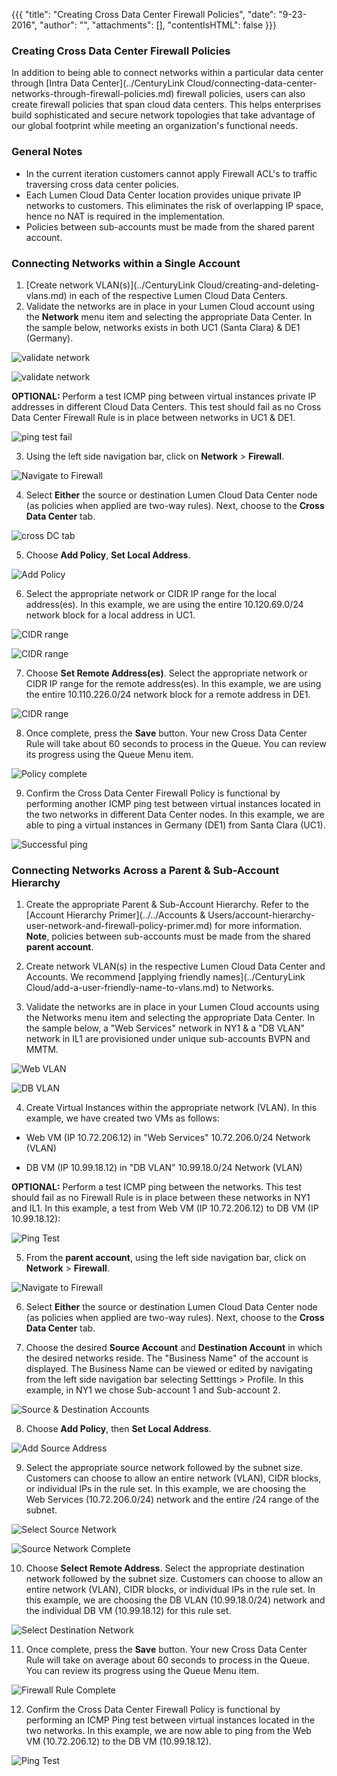 {{{
  "title": "Creating Cross Data Center Firewall Policies",
  "date": "9-23-2016",
  "author": "",
  "attachments": [],
  "contentIsHTML": false
}}}

### Creating Cross Data Center Firewall Policies

In addition to being able to connect networks within a particular data center through [Intra Data Center](../CenturyLink Cloud/connecting-data-center-networks-through-firewall-policies.md) firewall policies, users can also create firewall policies that span cloud data centers. This helps enterprises build sophisticated and secure network topologies that take advantage of our global footprint while meeting an organization's functional needs.

### General Notes

 * In the current iteration customers cannot apply Firewall ACL's to traffic traversing cross data center policies.
 * Each Lumen Cloud Data Center location provides unique private IP networks to customers. This eliminates the risk of overlapping IP space, hence no NAT is required in the implementation.
 * Policies between sub-accounts must be made from the shared parent account.

### Connecting Networks within a Single Account

1. [Create network VLAN(s)](../CenturyLink Cloud/creating-and-deleting-vlans.md) in each of the respective Lumen Cloud Data Centers.
2. Validate the networks are in place in your Lumen Cloud account using the **Network** menu item and selecting the appropriate Data Center. In the sample below, networks exists in both UC1 (Santa Clara) & DE1 (Germany).

  ![validate network](../../images/creating-cross-data-center-firewall-policies-02.png)

  ![validate network](../../images/creating-cross-data-center-firewall-policies-01.png)

**OPTIONAL:** Perform a test ICMP ping between virtual instances private IP addresses in different Cloud Data Centers. This test should fail as no Cross Data Center Firewall Rule is in place between networks in UC1 & DE1.

  ![ping test fail](../../images/creating-cross-data-center-firewall-policies-03.png)

3. Using the left side navigation bar, click on **Network** > **Firewall**.

  ![Navigate to Firewall](../../images/firewall.png)

4. Select **Either** the source or destination Lumen Cloud Data Center node (as policies when applied are two-way rules). Next, choose to the **Cross Data Center** tab.

  ![cross DC tab](../../images/creating-cross-data-center-firewall-policies-04.png)

5. Choose **Add Policy**, **Set Local Address**.

  ![Add Policy](../../images/creating-cross-data-center-firewall-policies-05.png)

6. Select the appropriate network or CIDR IP range for the local address(es). In this example, we are using the entire 10.120.69.0/24 network block for a local address in UC1.

  ![CIDR range](../../images/creating-cross-data-center-firewall-policies-06.png)

  ![CIDR range](../../images/creating-cross-data-center-firewall-policies-07.png)

7. Choose **Set Remote Address(es)**. Select the appropriate network or CIDR IP range for the remote address(es). In this example, we are using the entire 10.110.226.0/24 network block for a remote address in DE1.

  ![CIDR range](../../images/creating-cross-data-center-firewall-policies-08.png)

8. Once complete, press the **Save** button. Your new Cross Data Center Rule will take about 60 seconds to process in the Queue. You can review its progress using the Queue Menu item.

  ![Policy complete](../../images/creating-cross-data-center-firewall-policies-09.png)

9. Confirm the Cross Data Center Firewall Policy is functional by performing another ICMP ping test between virtual instances located in the two networks in different Data Center nodes. In this example, we are able to ping a virtual instances in Germany (DE1) from Santa Clara (UC1).

  ![Successful ping](../../images/creating-cross-data-center-firewall-policies-10.png)

### Connecting Networks Across a Parent & Sub-Account Hierarchy

1. Create the appropriate Parent & Sub-Account Hierarchy. Refer to the [Account Hierarchy Primer](../../Accounts & Users/account-hierarchy-user-network-and-firewall-policy-primer.md) for more information. **Note**, policies between sub-accounts must be made from the shared **parent account**.

2. Create network VLAN(s) in the respective Lumen Cloud Data Center and Accounts.  We recommend [applying friendly names](../CenturyLink Cloud/add-a-user-friendly-name-to-vlans.md) to Networks.

3. Validate the networks are in place in your Lumen Cloud accounts using the Networks menu item and selecting the appropriate Data Center.  In the sample below, a "Web Services" network in NY1 & a "DB VLAN" network in IL1 are provisioned under unique sub-accounts BVPN and MMTM.  

  ![Web VLAN](../../images/creating-cross-data-center-firewall-policies-11.PNG)

  ![DB VLAN](../../images/creating-cross-data-center-firewall-policies-12.PNG)

4. Create Virtual Instances within the appropriate network (VLAN). In this example, we have created two VMs as follows:

  * Web VM (IP 10.72.206.12) in "Web Services" 10.72.206.0/24 Network (VLAN)

  * DB VM (IP 10.99.18.12) in "DB VLAN" 10.99.18.0/24 Network (VLAN)


  **OPTIONAL:** Perform a test ICMP ping between the networks.  This test should fail as no Firewall Rule is in place between these networks in NY1 and IL1. In this example, a test from Web VM (IP 10.72.206.12) to DB VM (IP 10.99.18.12):

![Ping Test](../../images/creating-cross-data-center-firewall-policies-pingfail.PNG)  

5. From the **parent account**, using the left side navigation bar, click on **Network** > **Firewall**.

  ![Navigate to Firewall](../../images/firewall.png)

6. Select **Either** the source or destination Lumen Cloud Data Center node (as policies when applied are two-way rules). Next, choose to the **Cross Data Center** tab.

7. Choose the desired **Source Account** and **Destination Account** in which the desired networks reside. The "Business Name" of the account is displayed. The Business Name can be viewed or edited by navigating from the left side navigation bar selecting Setttings > Profile. In this example, in NY1 we chose Sub-account 1 and Sub-account 2.  

  ![Source & Destination Accounts](../../images/creating-cross-data-center-firewall-policies-13.PNG)

8. Choose **Add Policy**, then **Set Local Address**.

  ![Add Source Address](../../images/creating-cross-data-center-firewall-policies-14.PNG)

9. Select the appropriate source network followed by the subnet size.  Customers can choose to allow an entire network (VLAN), CIDR blocks, or individual IPs in the rule set.  In this example, we are choosing the Web Services (10.72.206.0/24) network and the entire /24 range of the subnet.

  ![Select Source Network](../../images/creating-cross-data-center-firewall-policies-15.PNG)

  ![Source Network Complete](../../images/creating-cross-data-center-firewall-policies-16.PNG)

10. Choose **Select Remote Address**.  Select the appropriate destination network followed by the subnet size.  Customers can choose to allow an entire network (VLAN), CIDR blocks, or individual IPs in the rule set.  In this example, we are choosing the DB VLAN (10.99.18.0/24) network and the individual DB VM (10.99.18.12) for this rule set.

  ![Select Destination Network](../../images/creating-cross-data-center-firewall-policies-17.PNG)


11. Once complete, press the **Save** button.  Your new Cross Data Center Rule will take on average about 60 seconds to process in the Queue.  You can review its progress using the Queue Menu item.

  ![Firewall Rule Complete](../../images/creating-cross-data-center-firewall-policies-18.PNG)

12. Confirm the Cross Data Center Firewall Policy is functional by performing an ICMP Ping test between virtual instances located in the two networks.  In this example, we are now able to ping from the Web VM (10.72.206.12) to the DB VM (10.99.18.12).  

  ![Ping Test](../../images/creating-cross-data-center-firewall-policies-19.PNG)
